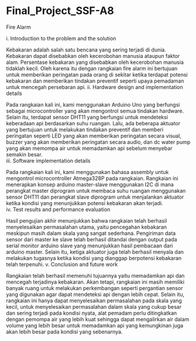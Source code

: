 # Final_Project_SSF-A8
Fire Alarm

i. Introduction to the problem and the solution

Kebakaran adalah salah satu bencana yang sering terjadi di dunia. Kebakaran dapat disebabkan oleh kecerobohan manusia ataupun faktor alam. Persentase kebakaran yang disebabkan oleh kecerobohan manusia tidaklah kecil. Oleh karena itu dengan rangkaian fire alarm ini bertujuan untuk memberikan peringatan pada orang di sekitar ketika terdapat potensi kebakaran dan memberikan tindakan preventif seperti upaya pemadaman untuk mencegah persebaran api. 
ii. Hardware design and implementation details

Pada rangkaian kali ini, kami menggunakan Arduino Uno yang berfungsi sebagai microcontroller yang akan mengontrol semua tindakan hardware. Selain itu, terdapat sensor DHT11 yang berfungsi untuk mendeteksi keberadaan api berdasarkan suhu ruangan. Lalu, ada beberapa aktuator yang bertujuan untuk melakukan tindakan preventif dan memberi peringatan seperti LED yang akan memberikan peringatan secara visual, buzzer yang akan memberikan peringatan secara audio, dan dc water pump yang akan memompa air untuk memadamkan api sebelum menyebar semakin besar.  
iii. Software implementation details

Pada rangkaian kali ini, kami menggunakan bahasa assembly untuk mengontrol microcontroller Atmega328P pada rangkaian. Rangkaian ini menerapkan konsep arduino master-slave menggunakan I2C di mana perangkat master diprogram untuk membaca suhu ruangan menggunakan sensor DHT11 dan perangkat slave diprogram untuk menjalankan aktuator ketika kondisi yang menunjukkan potensi kebakaran akan terjadi.  
iv. Test results and performance evaluation

Hasil pengujian akhir menunjukkan bahwa rangkaian telah berhasil menyelesaikan permasalahan utama, yaitu pencegahan kebakaran meskipun masih dalam skala yang sangat sederhana. Pengiriman data sensor dari master ke slave telah berhasil ditandai dengan output pada serial monitor arduino slave yang menunjukkan hasil pembacaan dari arduino master. Selain itu, ketiga aktuator juga telah berhasil menyala dan melakukan tugasnya ketika kondisi yang dianggap berpotensi kebakaran telah terpenuhi. 
v. Conclusion and future work

Rangkaian telah berhasil memenuhi tujuannya yaitu memadamkan api dan mencegah terjadinya kebakaran. Akan tetapi, rangkaian ini masih memiliki banyak ruang untuk melakukan perkembangan seperti pergantian sensor yang digunakan agar dapat mendeteksi api dengan lebih cepat. Selain itu, rangkaian ini hanya dapat menyelesaikan permasalahan pada skala yang kecil, untuk menyelesaikan permasalahan dalam skala yang cukup besar dan sering terjadi pada kondisi nyata, alat pemadam perlu ditingkatkan dengan pemompa air yang lebih kuat sehingga dapat mengalirkan air dalam volume yang lebih besar untuk memadamkan api yang kemungkinan juga akan lebih besar pada kondisi yang sebenarnya. 


